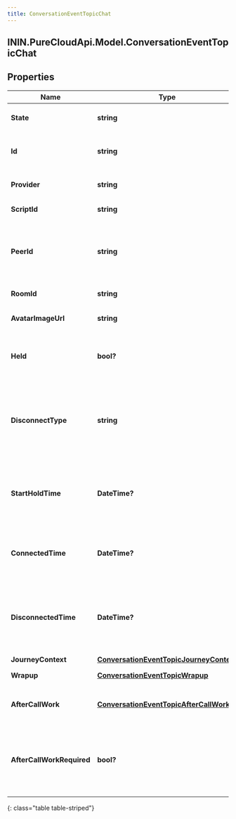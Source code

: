 ```yaml
---
title: ConversationEventTopicChat
---
```

## ININ.PureCloudApi.Model.ConversationEventTopicChat

## Properties

|Name | Type | Description | Notes|
|------------ | ------------- | ------------- | -------------|
| **State** | **string** | The connection state of this communication. | [optional] |
| **Id** | **string** | A globally unique identifier for this communication. | [optional] |
| **Provider** | **string** | The source provider of the chat. | [optional] |
| **ScriptId** | **string** | The UUID of the script to use. | [optional] |
| **PeerId** | **string** | The id of the peer communication corresponding to a matching leg for this communication. | [optional] |
| **RoomId** | **string** | The room id for the chat. | [optional] |
| **AvatarImageUrl** | **string** | The avatar for the chat (if available). | [optional] |
| **Held** | **bool?** | True if this call is held and the person on this side hears silence. | [optional] |
| **DisconnectType** | **string** | System defined string indicating what caused the communication to disconnect. Will be null until the communication disconnects. | [optional] |
| **StartHoldTime** | **DateTime?** | The timestamp the chat was placed on hold in the cloud clock if the chat is currently on hold. | [optional] |
| **ConnectedTime** | **DateTime?** | The timestamp when this communication was connected in the cloud clock. | [optional] |
| **DisconnectedTime** | **DateTime?** | The timestamp when this communication disconnected from the conversation in the provider clock. | [optional] |
| **JourneyContext** | [**ConversationEventTopicJourneyContext**](ConversationEventTopicJourneyContext.html) |  | [optional] |
| **Wrapup** | [**ConversationEventTopicWrapup**](ConversationEventTopicWrapup.html) | Call wrap up or disposition data. | [optional] |
| **AfterCallWork** | [**ConversationEventTopicAfterCallWork**](ConversationEventTopicAfterCallWork.html) | A communication&#39;s after-call work data. | [optional] |
| **AfterCallWorkRequired** | **bool?** | Indicates if after-call is required for a communication. Only used when the ACW Setting is Agent Requested. | [optional] |
{: class="table table-striped"}


